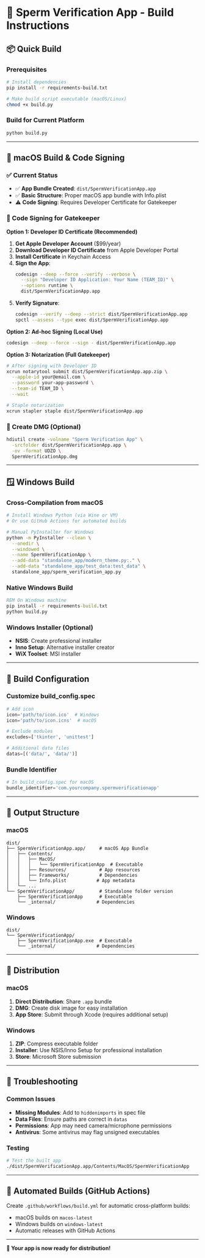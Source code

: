 # 🚀 Sperm Verification App - Build Instructions

## 📦 **Quick Build**

### **Prerequisites**
```bash
# Install dependencies
pip install -r requirements-build.txt

# Make build script executable (macOS/Linux)
chmod +x build.py
```

### **Build for Current Platform**
```bash
python build.py
```

---

## 🍎 **macOS Build & Code Signing**

### **✅ Current Status**
- ✅ **App Bundle Created**: `dist/SpermVerificationApp.app`
- ✅ **Basic Structure**: Proper macOS app bundle with Info.plist
- ⚠️ **Code Signing**: Requires Developer Certificate for Gatekeeper

### **🔐 Code Signing for Gatekeeper**

**Option 1: Developer ID Certificate (Recommended)**
1. **Get Apple Developer Account** ($99/year)
2. **Download Developer ID Certificate** from Apple Developer Portal
3. **Install Certificate** in Keychain Access
4. **Sign the App**:
   ```bash
   codesign --deep --force --verify --verbose \
     --sign "Developer ID Application: Your Name (TEAM_ID)" \
     --options runtime \
     dist/SpermVerificationApp.app
   ```
5. **Verify Signature**:
   ```bash
   codesign --verify --deep --strict dist/SpermVerificationApp.app
   spctl --assess --type exec dist/SpermVerificationApp.app
   ```

**Option 2: Ad-hoc Signing (Local Use)**
```bash
codesign --deep --force --sign - dist/SpermVerificationApp.app
```

**Option 3: Notarization (Full Gatekeeper)**
```bash
# After signing with Developer ID
xcrun notarytool submit dist/SpermVerificationApp.app.zip \
  --apple-id your@email.com \
  --password your-app-password \
  --team-id TEAM_ID \
  --wait

# Staple notarization
xcrun stapler staple dist/SpermVerificationApp.app
```

### **📱 Create DMG (Optional)**
```bash
hdiutil create -volname "Sperm Verification App" \
  -srcfolder dist/SpermVerificationApp.app \
  -ov -format UDZO \
  SpermVerificationApp.dmg
```

---

## 🪟 **Windows Build**

### **Cross-Compilation from macOS**
```bash
# Install Windows Python (via Wine or VM)
# Or use GitHub Actions for automated builds

# Manual PyInstaller for Windows
python -m PyInstaller --clean \
  --onedir \
  --windowed \
  --name SpermVerificationApp \
  --add-data "standalone_app/modern_theme.py:." \
  --add-data "standalone_app/test_data:test_data" \
  standalone_app/sperm_verification_app.py
```

### **Native Windows Build**
```cmd
REM On Windows machine
pip install -r requirements-build.txt
python build.py
```

### **Windows Installer (Optional)**
- **NSIS**: Create professional installer
- **Inno Setup**: Alternative installer creator
- **WiX Toolset**: MSI installer

---

## 🔧 **Build Configuration**

### **Customize build_config.spec**
```python
# Add icon
icon='path/to/icon.ico'  # Windows
icon='path/to/icon.icns'  # macOS

# Exclude modules
excludes=['tkinter', 'unittest']

# Additional data files
datas=[('data/', 'data/')]
```

### **Bundle Identifier**
```python
# In build_config.spec for macOS
bundle_identifier='com.yourcompany.spermverificationapp'
```

---

## 📁 **Output Structure**

### **macOS**
```
dist/
├── SpermVerificationApp.app/     # macOS App Bundle
│   ├── Contents/
│   │   ├── MacOS/
│   │   │   └── SpermVerificationApp  # Executable
│   │   ├── Resources/            # App resources
│   │   ├── Frameworks/           # Dependencies
│   │   └── Info.plist           # App metadata
│   └── ...
└── SpermVerificationApp/         # Standalone folder version
    ├── SpermVerificationApp      # Executable
    └── _internal/               # Dependencies
```

### **Windows**
```
dist/
└── SpermVerificationApp/
    ├── SpermVerificationApp.exe  # Executable
    └── _internal/               # Dependencies
```

---

## 🚀 **Distribution**

### **macOS**
1. **Direct Distribution**: Share `.app` bundle
2. **DMG**: Create disk image for easy installation
3. **App Store**: Submit through Xcode (requires additional setup)

### **Windows**
1. **ZIP**: Compress executable folder
2. **Installer**: Use NSIS/Inno Setup for professional installation
3. **Store**: Microsoft Store submission

---

## 🐛 **Troubleshooting**

### **Common Issues**
- **Missing Modules**: Add to `hiddenimports` in spec file
- **Data Files**: Ensure paths are correct in `datas`
- **Permissions**: App may need camera/microphone permissions
- **Antivirus**: Some antivirus may flag unsigned executables

### **Testing**
```bash
# Test the built app
./dist/SpermVerificationApp.app/Contents/MacOS/SpermVerificationApp
```

---

## 🎯 **Automated Builds (GitHub Actions)**

Create `.github/workflows/build.yml` for automatic cross-platform builds:
- macOS builds on `macos-latest`
- Windows builds on `windows-latest`
- Automatic releases with GitHub Actions

---

**🎉 Your app is now ready for distribution!**
